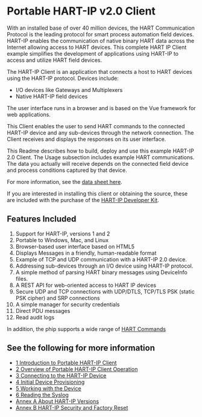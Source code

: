 # Portable HART-IP v2.0 Client

With an installed base of over 40 million devices, the HART Communication Protocol is the leading protocol for smart process automation field devices.  HART-IP enables the communication of native binary HART data across the Internet allowing access to HART devices.  This complete HART IP Client example simplifies the development of applications using HART-IP to access and utilize HART field devices.

The HART-IP Client is an application that connects a host to HART devices using the HART-IP protocol.  Devices include: 
* I/O devices like Gateways and Multiplexers 
* Native HART-IP field devices

The user interface runs in a browser and is based on the Vue framework for web applications.

This Client enables the user to send HART commands to the connected HART-IP device and any sub-devices through the network connection.  The Client receives and displays the responses on its user interface.

This Readme describes how to build, deploy and use this example HART-IP 2.0 Client.  The Usage subsection includes example HART communications.  The data you actually will receive depends on the connected field device and process conditions captured by that device.

For more information, see the [data sheet here](http://go.fieldcommgroup.org/hartip-portable-client-datasheet).

If you are interested in installing this client or obtaining the source, these are included with the purchase of the [HART-IP Developer Kit](http://go.fieldcommgroup.org/hipdevkit).

## Features Included

1. Support for HART-IP, versions  1 and 2
2. Portable to Windows, Mac, and Linux
3. Browser-based user interface based on HTML5
4. Displays  Messages in a friendly, human-readable format
4. Example of TCP and UDP communication with a HART-IP 2.0 device.
2. Addressing sub-devices through an I/O device using HART-IP protocol.
3. A simple method of parsing HART binary messages using DeviceInfo files.
4. A REST API for web-oriented access to HART IP devices
6. Secure UDP and TCP connections with UDP/DTLS, TCP/TLS PSK (static PSK cipher) and SRP connections
7. A simple manager for security credentials
8. Direct PDU messages
9. Read audit logs

In addition, the phip supports a wide range of [HART Commands](doc/Portable%20HART-IP%20Commands.r1.md) 

## See the following for more information

- [1 Introduction to Portable HART-IP Client](doc/1-Intro.r1.md)
- [2 Overview of Portable HART-IP Client Operation](doc/2-Overview.r1.md)
- [3 Connecting to the HART-IP Device](doc/3-Connecting%20to%20the%20device.r1.md)
- [4 Initial Device Provisioning](doc/4-Initial%20Device%20Provisioning.r1.md)
- [5 Working with the Device](doc/5-Working%20with%20the%20Device.r1.md)
- [6 Reading the Syslog](doc/6-Reading%20the%20syslog.r1.md)
- [Annex A About HART-IP Versions](doc/A-About%20HART-IP%20Versions.r1.md)
- [Annex B HART-IP Security and Factory Reset](doc/B-Security%20and%20Factory%20Reset.r1.md)




